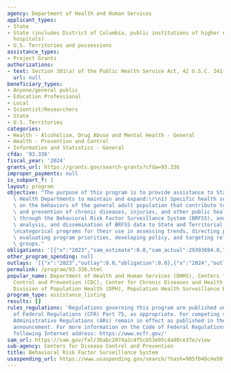```yaml
---
agency: Department of Health and Human Services
applicant_types:
- State
- State (includes District of Columbia, public institutions of higher education and
  hospitals)
- U.S. Territories and possessions
assistance_types:
- Project Grants
authorizations:
- text: Section 301(a) of the Public Health Service Act, 42 U.S.C. 241(a).
  url: null
beneficiary_types:
- Anyone/general public
- Education Professional
- Local
- Scientist/Researchers
- State
- U.S. Territories
categories:
- Health - Alcoholism, Drug Abuse and Mental Health - General
- Health - Prevention and Control
- Information and Statistics - General
cfda: '93.336'
fiscal_year: '2024'
grants_url: https://grants.gov/search-grants?cfda=93.336
improper_payments: null
is_subpart_f: 1
layout: program
objective: "The purpose of this program is to provide assistance to State and Territorial\
  \ Health Departments to maintain and expand:\r\n1) Specific health surveillance\
  \ on the behaviors of the general adult population that contribute to the occurrences\
  \ and prevention of chronic diseases, injuries, and other public health threats\
  \ through the Behavioral Risk Factor Surveillance System (BRFSS), and\r\n2) Collection,\
  \ analysis, and dissemination of BRFSS data to State and Territorial Health Department\r\
  \ncategorical programs for their use in assessing trends, directing program planning,\
  \ evaluating program priorities, developing policy, and targeting relevant population\
  \ groups."
obligations: '[{"x":"2023","sam_estimate":0.0,"sam_actual":29393694.0,"usa_spending_actual":28067560.02},{"x":"2024","sam_estimate":0.0,"sam_actual":26725368.0,"usa_spending_actual":6425186.0},{"x":"2025","sam_estimate":0.0,"sam_actual":31800000.0,"usa_spending_actual":-119825.0}]'
other_program_spending: null
outlays: '[{"x":"2023","outlay":0.0,"obligation":0.0},{"x":"2024","outlay":693744583.08,"obligation":6334685.0},{"x":"2025","outlay":71032558.37,"obligation":-6324.0}]'
permalink: /program/93.336.html
popular_name: Department of Health and Human Services (DHHS), Centers for Disease
  Control and Prevention (CDC), Center for Chronic Diseases and Health Promotion,
  Division of Population Health (DPH), Population Health Surveillance Branch (PHSB).
program_type: assistance_listing
results: []
rules_regulations: 'Regulations governing this program are published under 45 Code
  of Federal Regulations (CFR) Part 75, as appropriate. For competing supplements,
  Administrative Regulations (ARs) remain in effect as published in the original funding
  announcement. For more information on the Code of Federal Regulations , see the
  following Internet address: https://www.ecfr.gov/'
sam_url: https://sam.gov/fal/36abc2074a2c4f5cb53e95c4ad0ce37e/view
sub-agency: Centers for Disease Control and Prevention
title: Behavioral Risk Factor Surveillance System
usaspending_url: https://www.usaspending.gov/search/?hash=905f040c4e50f17faf2b16066d335a78
---
```

